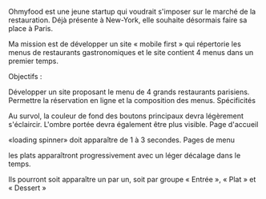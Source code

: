 Ohmyfood est une jeune startup qui voudrait s'imposer sur le marché de la restauration. Déjà présente à New-York, elle souhaite désormais faire sa place à Paris.

Ma mission est de développer un site « mobile first » qui répertorie les menus de restaurants gastronomiques et le site contient 4 menus dans un premier temps.

Objectifs :

Développer un site proposant le menu de 4 grands restaurants parisiens.
Permettre la réservation en ligne et la composition des menus.
Spécificités

Au survol, la couleur de fond des boutons principaux devra légèrement s'éclaircir.
L'ombre portée devra également être plus visible.
Page d'accueil

«loading spinner» doit apparaître de 1 à 3 secondes. Pages de menu

les plats apparaîtront progressivement avec un léger décalage dans le temps.

Ils pourront soit apparaître un par un, soit par groupe « Entrée », « Plat » et « Dessert »
